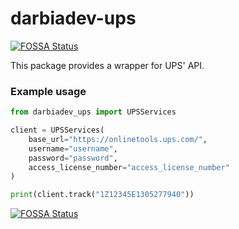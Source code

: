 # darbiadev-ups
[![FOSSA Status](https://app.fossa.com/api/projects/git%2Bgithub.com%2Fdarbiadev%2Fdarbiadev-ups.svg?type=shield)](https://app.fossa.com/projects/git%2Bgithub.com%2Fdarbiadev%2Fdarbiadev-ups?ref=badge_shield)


This package provides a wrapper for UPS' API.

### Example usage

```python
from darbiadev_ups import UPSServices

client = UPSServices(
    base_url="https://onlinetools.ups.com/",
    username="username",
    password="password",
    access_license_number="access_license_number"
)

print(client.track("1Z12345E1305277940"))
```


[![FOSSA Status](https://app.fossa.com/api/projects/git%2Bgithub.com%2Fdarbiadev%2Fdarbiadev-ups.svg?type=large)](https://app.fossa.com/projects/git%2Bgithub.com%2Fdarbiadev%2Fdarbiadev-ups?ref=badge_large)